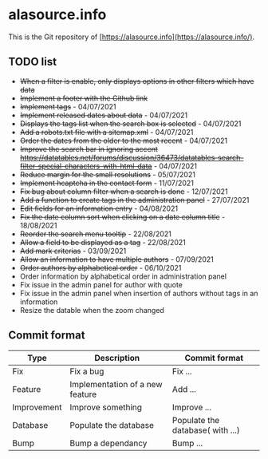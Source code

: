 
# alasource.info

This is the Git repository of [https://alasource.info](https://alasource.info/).

## TODO list

- ~~When a filter is enable, only displays options in other filters which have data~~
- ~~Implement a footer with the Github link~~
- ~~Implement tags~~ - 04/07/2021
- ~~Implement released dates about data~~ - 04/07/2021
- ~~Displays the tags list when the search box is selected~~ - 04/07/2021
- ~~Add a robots.txt file with a sitemap.xml~~ - 04/07/2021
- ~~Order the dates from the older to the most recent~~ - 04/07/2021
- ~~Improve the search bar in ignoring accent https://datatables.net/forums/discussion/36473/datatables-search-filter-special-characters-with-html-data~~ - 04/07/2021
- ~~Reduce margin for the small resolutions~~ - 05/07/2021
- ~~Implement hcaptcha in the contact form~~ - 11/07/2021
- ~~Fix bug about column filter when a search is done~~ - 12/07/2021
- ~~Add a function to create tags in the administration panel~~ - 27/07/2021
- ~~Edit fields for an information entry~~ - 04/08/2021
- ~~Fix the date column sort when clicking on a date column title~~ - 18/08/2021
- ~~Reorder the search menu tooltip~~ - 22/08/2021
- ~~Allow a field to be displayed as a tag~~ - 22/08/2021
- ~~Add mark criterias~~ - 03/09/2021
- ~~Allow an information to have multiple authors~~ - 07/09/2021
- ~~Order authors by alphabetical order~~ - 06/10/2021
- Order information by alphabetical order in administration panel
- Fix issue in the admin panel for author with quote
- Fix issue in the admin panel when insertion of authors without tags in an information
- Resize the datable when the zoom changed

## Commit format

|Type|Description|Commit format|
|----|-----------|-------------|
|Fix|Fix a bug|Fix ...|
|Feature|Implementation of a new feature|Add ...|
|Improvement|Improve something|Improve ...|
|Database|Populate the database|Populate the database( with ...)|
|Bump|Bump a dependancy|Bump ...|
